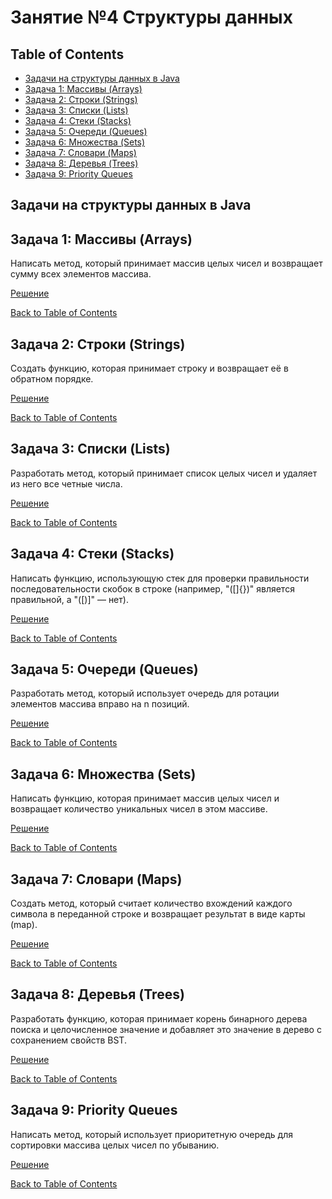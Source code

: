 # Занятие №4 Структуры данных
## Table of Contents
* [Задачи на структуры данных в Java](#задачи-на-структуры-данных-в-java)
* [Задача 1: Массивы (Arrays)](#задача-1-массивы-arrays)
* [Задача 2: Строки (Strings)](#задача-2-строки-strings)
* [Задача 3: Списки (Lists)](#задача-3-списки-lists)
* [Задача 4: Стеки (Stacks)](#задача-4-стеки-stacks)
* [Задача 5: Очереди (Queues)](#задача-5-очереди-queues)
* [Задача 6: Множества (Sets)](#задача-6-множества-sets)
* [Задача 7: Словари (Maps)](#задача-7-словари-maps)
* [Задача 8: Деревья (Trees)](#задача-8-деревья-trees)
* [Задача 9: Priority Queues](#задача-9-priority-queues)

## Задачи на структуры данных в Java

## Задача 1: Массивы (Arrays)
Написать метод, который принимает массив целых чисел и возвращает сумму всех элементов массива.

[Решение](https://github.com/a-oleynik/interview-training/tree/main/src/main/java/com/oleynik/interviewtraining/lesson1/ArraySum.java)

[Back to Table of Contents](#table-of-contents)

## Задача 2: Строки (Strings)
Создать функцию, которая принимает строку и возвращает её в обратном порядке.

[Решение](https://github.com/a-oleynik/interview-training/tree/main/src/main/java/com/oleynik/interviewtraining/lesson1/ReversedString.java)

[Back to Table of Contents](#table-of-contents)

## Задача 3: Списки (Lists)
Разработать метод, который принимает список целых чисел и удаляет из него все четные числа.

[Решение](https://github.com/a-oleynik/interview-training/tree/main/src/main/java/com/oleynik/interviewtraining/lesson4/homework/Lists.java)

[Back to Table of Contents](#table-of-contents)

## Задача 4: Стеки (Stacks)
Написать функцию, использующую стек для проверки правильности последовательности скобок в строке (например, "([]{})" является правильной, а "([)]" — нет).

[Решение](https://github.com/a-oleynik/interview-training/tree/main/src/main/java/com/oleynik/interviewtraining/lesson4/homework/Stacks.java)

[Back to Table of Contents](#table-of-contents)

## Задача 5: Очереди (Queues)
Разработать метод, который использует очередь для ротации элементов массива вправо на n позиций.

[Решение](https://github.com/a-oleynik/interview-training/tree/main/src/main/java/com/oleynik/interviewtraining/lesson4/homework/Queues.java)

[Back to Table of Contents](#table-of-contents)

## Задача 6: Множества (Sets)
Написать функцию, которая принимает массив целых чисел и возвращает количество уникальных чисел в этом массиве.

[Решение](https://github.com/a-oleynik/interview-training/tree/main/src/main/java/com/oleynik/interviewtraining/lesson4/homework/Sets.java)

[Back to Table of Contents](#table-of-contents)

## Задача 7: Словари (Maps)
Создать метод, который считает количество вхождений каждого символа в переданной строке и возвращает результат в виде карты (map).

[Решение](https://github.com/a-oleynik/interview-training/tree/main/src/main/java/com/oleynik/interviewtraining/lesson4/homework/Maps.java)

[Back to Table of Contents](#table-of-contents)

## Задача 8: Деревья (Trees)
Разработать функцию, которая принимает корень бинарного дерева поиска и целочисленное значение и добавляет это значение в дерево с сохранением свойств BST.

[Решение](https://github.com/a-oleynik/interview-training/tree/main/src/main/java/com/oleynik/interviewtraining/lesson4/homework/bstree/TreeNodeUtil.java)

[Back to Table of Contents](#table-of-contents)

## Задача 9: Priority Queues
Написать метод, который использует приоритетную очередь для сортировки массива целых чисел по убыванию.

[Решение](https://github.com/a-oleynik/interview-training/tree/main/src/main/java/com/oleynik/interviewtraining/lesson4/homework/PriorityQueueSorting.java)

[Back to Table of Contents](#table-of-contents)
